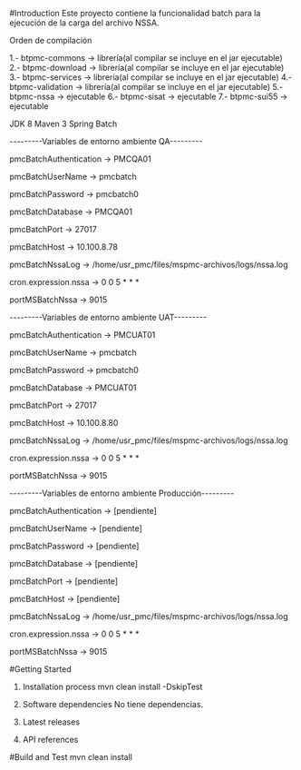 #Introduction 
Este proyecto contiene la funcionalidad batch para la ejecución de la carga del archivo NSSA.

Orden de compilación

1.- btpmc-commons -> librería(al compilar se incluye en el jar ejecutable)
2.- btpmc-download -> librería(al compilar se incluye en el jar ejecutable)
3.- btpmc-services -> librería(al compilar se incluye en el jar ejecutable)
4.- btpmc-validation -> librería(al compilar se incluye en el jar ejecutable)
5.- btpmc-nssa -> ejecutable
6.- btpmc-sisat -> ejecutable
7.- btpmc-sui55 -> ejecutable 

JDK 8
Maven 3
Spring Batch

---------Variables de entorno ambiente QA---------

pmcBatchAuthentication -> PMCQA01

pmcBatchUserName -> pmcbatch

pmcBatchPassword -> pmcbatch0

pmcBatchDatabase -> PMCQA01

pmcBatchPort -> 27017

pmcBatchHost -> 10.100.8.78

pmcBatchNssaLog -> /home/usr_pmc/files/mspmc-archivos/logs/nssa.log

cron.expression.nssa -> 0 0 5 * * *

portMSBatchNssa -> 9015

---------Variables de entorno ambiente UAT---------

pmcBatchAuthentication -> PMCUAT01

pmcBatchUserName -> pmcbatch

pmcBatchPassword -> pmcbatch0

pmcBatchDatabase -> PMCUAT01

pmcBatchPort -> 27017

pmcBatchHost -> 10.100.8.80

pmcBatchNssaLog -> /home/usr_pmc/files/mspmc-archivos/logs/nssa.log

cron.expression.nssa -> 0 0 5 * * *

portMSBatchNssa -> 9015

---------Variables de entorno ambiente Producción---------

pmcBatchAuthentication -> [pendiente]

pmcBatchUserName -> [pendiente]

pmcBatchPassword -> [pendiente]

pmcBatchDatabase -> [pendiente]

pmcBatchPort -> [pendiente]

pmcBatchHost -> [pendiente]

pmcBatchNssaLog -> /home/usr_pmc/files/mspmc-archivos/logs/nssa.log

cron.expression.nssa -> 0 0 5 * * *

portMSBatchNssa -> 9015

#Getting Started
1.	Installation process
mvn clean install -DskipTest

2.	Software dependencies
No tiene dependencias. 

3.	Latest releases

4.	API references

#Build and Test
mvn clean install

